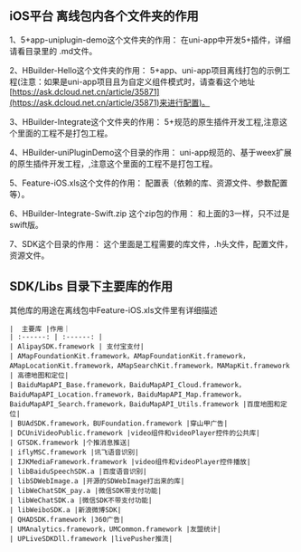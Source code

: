## iOS平台 离线包内各个文件夹的作用

1、5+app-uniplugin-demo这个文件夹的作用：
	在uni-app中开发5+插件，详细请看目录里的 .md文件。

2、HBuilder-Hello这个文件夹的作用：
	5+app、uni-app项目离线打包的示例工程(注意：如果是uni-app项目且为自定义组件模式时，请查看这个地址[https://ask.dcloud.net.cn/article/35871](https://ask.dcloud.net.cn/article/35871)来进行配置)。
	
3、HBuilder-Integrate这个文件夹的作用：
	5+规范的原生插件开发工程,注意这个里面的工程不是打包工程。

4、HBuilder-uniPluginDemo这个目录的作用：
	uni-app规范的、基于weex扩展的原生插件开发工程，,注意这个里面的工程不是打包工程。

5、Feature-iOS.xls这个文件的作用：
	配置表（依赖的库、资源文件、参数配置等）。

6、HBuilder-Integrate-Swift.zip 这个zip包的作用：
	和上面的3一样，只不过是swift版。

7、SDK这个目录的作用：
	这个里面是工程需要的库文件，.h头文件，配置文件，资源文件。
	
## SDK/Libs 目录下主要库的作用
  其他库的用途在离线包中Feature-iOS.xls文件里有详细描述
  
    |  主要库 |作用｜
    | :------: | :------: |
    | AlipaySDK.framework | 支付宝支付|
    | AMapFoundationKit.framework，AMapFoundationKit.framework，AMapLocationKit.framework，AMapSearchKit.framework，MAMapKit.framework | 高德地图和定位|
    | BaiduMapAPI_Base.framework，BaiduMapAPI_Cloud.framework，BaiduMapAPI_Location.framework，BaiduMapAPI_Map.framework，BaiduMapAPI_Search.framework，BaiduMapAPI_Utils.framework |百度地图和定位|
    | BUAdSDK.framework，BUFoundation.framework |穿山甲广告|
    | DCUniVideoPublic.framework |video组件和videoPlayer控件的公共库|
    | GTSDK.framework |个推消息推送|
    | iflyMSC.framework |讯飞语音识别|
    | IJKMediaFramework.framework |video组件和videoPlayer控件播放|
    | libBaiduSpeechSDK.a |百度语音识别|
    | libSDWebImage.a |开源的SDWebImage打出来的库|
    | libWeChatSDK_pay.a |微信SDK带支付功能|
    | libWeChatSDK.a |微信SDK不带支付功能|
    | libWeiboSDK.a |新浪微博SDK|
    | QHADSDK.framework |360广告|
    | UMAnalytics.framework，UMCommon.framework |友盟统计|
    | UPLiveSDKDll.framework |livePusher推流|


